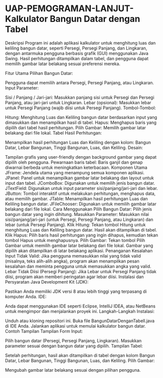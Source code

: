 # UAP-PEMOGRAMAN-LANJUT-Kalkulator Bangun Datar dengan Tabel
Deskripsi
Program ini adalah aplikasi kalkulator untuk menghitung luas dan keliling bangun datar, seperti Persegi, Persegi Panjang, dan Lingkaran, dengan antarmuka pengguna berbasis grafik (GUI) menggunakan Java Swing. Hasil perhitungan ditampilkan dalam tabel, dan pengguna dapat memilih gambar latar belakang sesuai preferensi mereka.

Fitur Utama
Pilihan Bangun Datar:

Pengguna dapat memilih antara Persegi, Persegi Panjang, atau Lingkaran.
Input Parameter:

Sisi / Panjang / Jari-jari: Masukkan panjang sisi untuk Persegi dan Persegi Panjang, atau jari-jari untuk Lingkaran.
Lebar (opsional): Masukkan lebar untuk Persegi Panjang (wajib diisi untuk Persegi Panjang).
Tombol-Tombol:

Hitung: Menghitung Luas dan Keliling bangun datar berdasarkan input yang dimasukkan dan menampilkan hasil di tabel.
Hapus: Menghapus baris yang dipilih dari tabel hasil perhitungan.
Pilih Gambar: Memilih gambar latar belakang dari file lokal.
Tabel Hasil Perhitungan:

Menampilkan hasil perhitungan Luas dan Keliling dengan kolom: Bangun Datar, Lebar Bangunan, Tinggi Bangunan, Luas, dan Keliling.
Desain:

Tampilan grafis yang user-friendly dengan background gambar yang dapat dipilih oleh pengguna.
Pewarnaan baris tabel: Baris ganjil dan genap diwarnai berbeda untuk meningkatkan keterbacaan.
Komponen Utama
JFrame: Jendela utama yang menampung semua komponen aplikasi.
JPanel: Panel untuk menampilkan gambar latar belakang dan layout untuk input dan tabel.
JComboBox: Digunakan untuk memilih jenis bangun datar.
JTextField: Digunakan untuk input parameter sisi/panjang/jari-jari dan lebar.
JButton: Tombol interaktif untuk melakukan perhitungan, menghapus data, atau memilih gambar.
JTable: Menampilkan hasil perhitungan Luas dan Keliling bangun datar.
JFileChooser: Digunakan untuk memilih gambar latar belakang dari file lokal.
Cara Menggunakan
Pilih Bangun Datar: Pilih jenis bangun datar yang ingin dihitung.
Masukkan Parameter: Masukkan nilai sisi/panjang/jari-jari (untuk Persegi, Persegi Panjang, atau Lingkaran) dan lebar (untuk Persegi Panjang).
Klik Hitung: Tekan tombol Hitung untuk menghitung Luas dan Keliling bangun datar. Hasil akan ditampilkan di tabel.
Klik Hapus: Pilih baris hasil perhitungan yang ingin dihapus, kemudian tekan tombol Hapus untuk menghapusnya.
Pilih Gambar: Tekan tombol Pilih Gambar untuk memilih gambar latar belakang dari file lokal. Gambar yang dipilih akan ditampilkan di latar belakang aplikasi.
Penanganan Kesalahan
Input Tidak Valid: Jika pengguna memasukkan nilai yang tidak valid (misalnya, teks alih-alih angka), program akan menampilkan pesan kesalahan dan meminta pengguna untuk memasukkan angka yang valid.
Lebar Tidak Diisi (Persegi Panjang): Jika Lebar untuk Persegi Panjang tidak diisi, program akan memberi peringatan agar lebar diisi.
Instalasi dan Persyaratan
Java Development Kit (JDK):

Pastikan Anda memiliki JDK versi 8 atau lebih tinggi yang terpasang di komputer Anda.
IDE:

Anda dapat menggunakan IDE seperti Eclipse, IntelliJ IDEA, atau NetBeans untuk mengimpor dan menjalankan proyek ini.
Langkah-Langkah Instalasi:

Unduh atau kloning repositori ini.
Buka file BangunDatarDenganTabell.java di IDE Anda.
Jalankan aplikasi untuk memulai kalkulator bangun datar.
Contoh Tampilan
Tampilan Form Input:

Pilih bangun datar (Persegi, Persegi Panjang, Lingkaran).
Masukkan parameter sesuai dengan bangun datar yang dipilih.
Tampilan Tabel:

Setelah perhitungan, hasil akan ditampilkan di tabel dengan kolom Bangun Datar, Lebar Bangunan, Tinggi Bangunan, Luas, dan Keliling.
Pilih Gambar:

Mengubah gambar latar belakang sesuai dengan pilihan pengguna.
